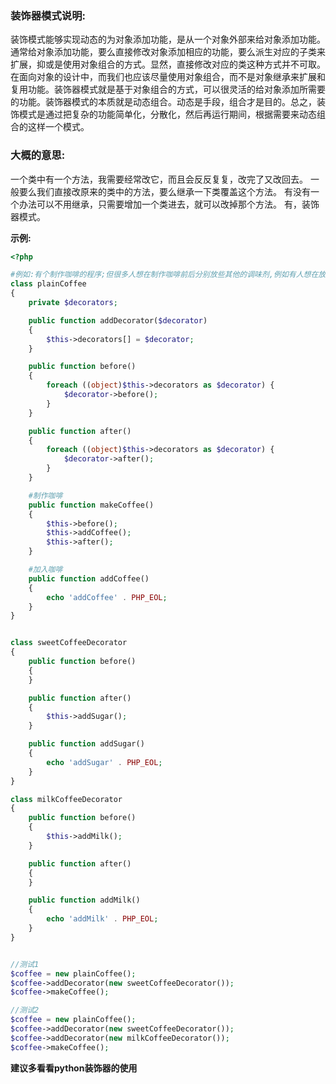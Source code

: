 ### 装饰器模式说明:
装饰模式能够实现动态的为对象添加功能，是从一个对象外部来给对象添加功能。通常给对象添加功能，要么直接修改对象添加相应的功能，要么派生对应的子类来扩展，抑或是使用对象组合的方式。显然，直接修改对应的类这种方式并不可取。在面向对象的设计中，而我们也应该尽量使用对象组合，而不是对象继承来扩展和复用功能。装饰器模式就是基于对象组合的方式，可以很灵活的给对象添加所需要的功能。装饰器模式的本质就是动态组合。动态是手段，组合才是目的。总之，装饰模式是通过把复杂的功能简单化，分散化，然后再运行期间，根据需要来动态组合的这样一个模式。

### 大概的意思:
一个类中有一个方法，我需要经常改它，而且会反反复复，改完了又改回去。
一般要么我们直接改原来的类中的方法，要么继承一下类覆盖这个方法。
有没有一个办法可以不用继承，只需要增加一个类进去，就可以改掉那个方法。
有，装饰器模式。

**示例:**
```php
<?php

#例如:有个制作咖啡的程序;但很多人想在制作咖啡前后分别放些其他的调味剂,例如有人想在放入咖啡后加点糖;有人想在放入咖啡前先加点牛奶
class plainCoffee
{
    private $decorators;

    public function addDecorator($decorator)
    {
        $this->decorators[] = $decorator;
    }

    public function before()
    {
        foreach ((object)$this->decorators as $decorator) {
            $decorator->before();
        }
    }

    public function after()
    {
        foreach ((object)$this->decorators as $decorator) {
            $decorator->after();
        }
    }

    #制作咖啡
    public function makeCoffee()
    {
        $this->before();
        $this->addCoffee();
        $this->after();
    }

    #加入咖啡
    public function addCoffee()
    {
        echo 'addCoffee' . PHP_EOL;
    }
}


class sweetCoffeeDecorator
{
    public function before()
    {
    }

    public function after()
    {
        $this->addSugar();
    }

    public function addSugar()
    {
        echo 'addSugar' . PHP_EOL;
    }
}

class milkCoffeeDecorator
{
    public function before()
    {
        $this->addMilk();
    }

    public function after()
    {
    }

    public function addMilk()
    {
        echo 'addMilk' . PHP_EOL;
    }
}


//测试1
$coffee = new plainCoffee();
$coffee->addDecorator(new sweetCoffeeDecorator());
$coffee->makeCoffee();

//测试2
$coffee = new plainCoffee();
$coffee->addDecorator(new sweetCoffeeDecorator());
$coffee->addDecorator(new milkCoffeeDecorator());
$coffee->makeCoffee();
```

**建议多看看python装饰器的使用**